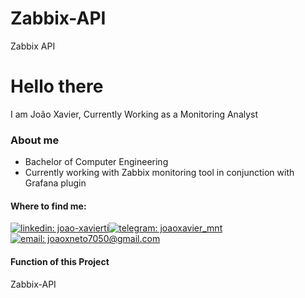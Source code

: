 # Zabbix-API
Zabbix API

# Hello there
<p>
  I am João Xavier, Currently Working as a Monitoring Analyst
</p>

### About me

- Bachelor of Computer Engineering 
- Currently working with Zabbix monitoring tool in conjunction with Grafana plugin 

#### Where to find me:

[![linkedin: joao-xavierti](https://img.shields.io/badge/linkedin-0077B5?&style=for-the-badge&logo=linkedin)](https://www.linkedin.com/in/joao-xavierti/)[![telegram: joaoxavier_mnt](https://img.shields.io/badge/telegram-2CA5E0?&style=for-the-badge&logo=telegram)](https://t.me/joaoxavier_mnt)[![email: joaoxneto7050@gmail.com](https://img.shields.io/badge/email-8B89CC?&style=for-the-badge&logo=protonmail&logoColor=FFF)](mailto:joaoxneto64@hotmail.com)

#### Function of this Project

Zabbix-API

